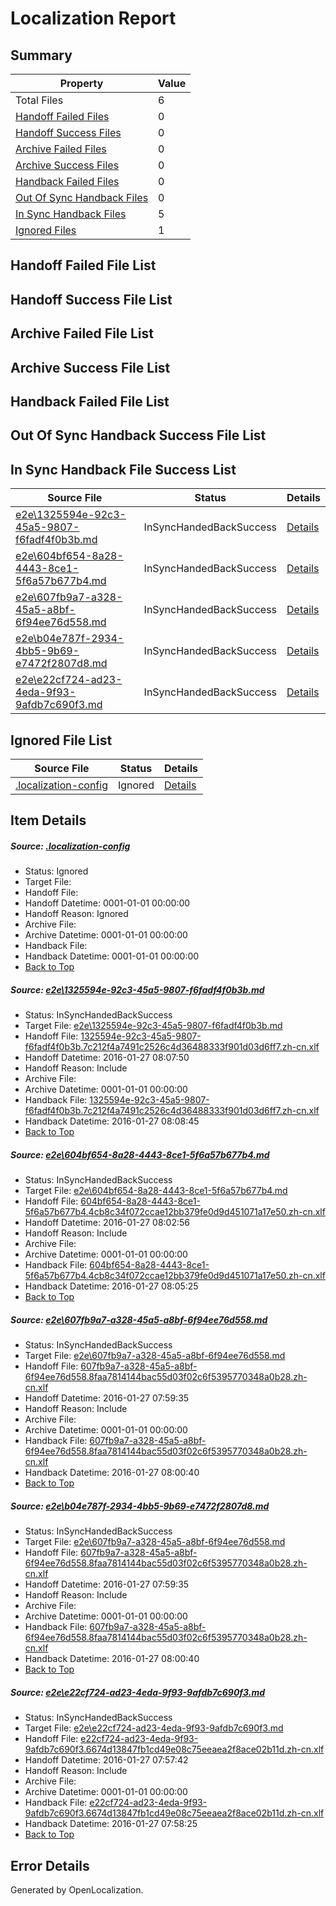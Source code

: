 # <a name='report-top'></a> Localization Report

## Summary
 Property | Value 
 -------- | ----- 
 Total Files | 6
[ Handoff Failed Files ](#handoff-failed-list)| 0
[ Handoff Success Files ](#handoff-success-list)| 0
[ Archive Failed Files ](#archive-failed-list)| 0
[ Archive Success Files ](#archive-success-list)| 0
[ Handback Failed Files ](#handback-failed-list)| 0
[ Out Of Sync Handback Files ](#outofsync-handback-success-list)| 0
[ In Sync Handback Files ](#insync-handback-success-list)| 5
[ Ignored Files ](#ignored-list)| 1

## <a name='handoff-failed-list'></a> Handoff Failed File List

## <a name='handoff-success-list'></a> Handoff Success File List

## <a name='archive-failed-list'></a> Archive Failed File List

## <a name='archive-success-list'></a> Archive Success File List

## <a name='handback-failed-list'></a> Handback Failed File List

## <a name='outofsync-handback-success-list'></a> Out Of Sync Handback Success File List

## <a name='insync-handback-success-list'></a> In Sync Handback File Success List
 Source File | Status | Details 
 ----------- | ------ | ------- 
 [e2e\1325594e-92c3-45a5-9807-f6fadf4f0b3b.md](https://github.com/OpenLocalizationTest/oltest/blob/59b687215b6aa106a1ddb8ffbe5a4d3da0466798/e2e/1325594e-92c3-45a5-9807-f6fadf4f0b3b.md) | InSyncHandedBackSuccess | [Details](#caa5c2c503da8e934493ec8ff64f1f3bea4c439d1)
 [e2e\604bf654-8a28-4443-8ce1-5f6a57b677b4.md](https://github.com/OpenLocalizationTest/oltest/blob/950d2b86a90f0427202d6c0735e75c48a8ae15cb/e2e/604bf654-8a28-4443-8ce1-5f6a57b677b4.md) | InSyncHandedBackSuccess | [Details](#3ea6ddcece4c0b258e20327bbbbe7d9c57ae4bf82)
 [e2e\607fb9a7-a328-45a5-a8bf-6f94ee76d558.md](https://github.com/OpenLocalizationTest/oltest/blob/856b65c08a53ca9e84f09e267918d15c732cd7b1/e2e/607fb9a7-a328-45a5-a8bf-6f94ee76d558.md) | InSyncHandedBackSuccess | [Details](#5471eccd249f4328aab7047a0b89ee3755696eb83)
 [e2e\b04e787f-2934-4bb5-9b69-e7472f2807d8.md](https://github.com/OpenLocalizationTest/oltest/blob/59b687215b6aa106a1ddb8ffbe5a4d3da0466798/e2e/b04e787f-2934-4bb5-9b69-e7472f2807d8.md) | InSyncHandedBackSuccess | [Details](#5471eccd249f4328aab7047a0b89ee3755696eb84)
 [e2e\e22cf724-ad23-4eda-9f93-9afdb7c690f3.md](https://github.com/OpenLocalizationTest/oltest/blob/943c8c83786d905e15b76cdb45e134fbb6c9268b/e2e/e22cf724-ad23-4eda-9f93-9afdb7c690f3.md) | InSyncHandedBackSuccess | [Details](#ff390558b3707826a3548828d8def6d4a7d8ab095)

## <a name='ignored-list'></a> Ignored File List
 Source File | Status | Details 
 ----------- | ------ | ------- 
 [.localization-config](https://github.com/OpenLocalizationTest/oltest/blob/59b687215b6aa106a1ddb8ffbe5a4d3da0466798/.localization-config) | Ignored | [Details](#e4725be8631cbe979bbe0fa8b97cd75f1fd41d4d0)

## Item Details
##### <a name='e4725be8631cbe979bbe0fa8b97cd75f1fd41d4d0'></a> Source: [.localization-config](https://github.com/OpenLocalizationTest/oltest/blob/59b687215b6aa106a1ddb8ffbe5a4d3da0466798/.localization-config)
* Status: Ignored
* Target File: 
* Handoff File: 
* Handoff Datetime: 0001-01-01 00:00:00
* Handoff Reason: Ignored
* Archive File: 
* Archive Datetime: 0001-01-01 00:00:00
* Handback File: 
* Handback Datetime: 0001-01-01 00:00:00
* [Back to Top](#report-top)

##### <a name='caa5c2c503da8e934493ec8ff64f1f3bea4c439d1'></a> Source: [e2e\1325594e-92c3-45a5-9807-f6fadf4f0b3b.md](https://github.com/OpenLocalizationTest/oltest/blob/59b687215b6aa106a1ddb8ffbe5a4d3da0466798/e2e/1325594e-92c3-45a5-9807-f6fadf4f0b3b.md)
* Status: InSyncHandedBackSuccess
* Target File: [e2e\1325594e-92c3-45a5-9807-f6fadf4f0b3b.md](https://github.com/OpenLocalizationTestOrg/oltest.zh-cn/blob/0be279ba6562e0a01060bd3550ee96fc7cf037d7/e2e/1325594e-92c3-45a5-9807-f6fadf4f0b3b.md)
* Handoff File: [1325594e-92c3-45a5-9807-f6fadf4f0b3b.7c212f4a7491c2526c4d36488333f901d03d6ff7.zh-cn.xlf](https://github.com/OpenLocalizationTestOrg/olhandoff/blob/35151df15016e1af36ca34024744fbc0ce69ca5f/ol-handoff/OpenLocalizationTestOrg/oltest.zh-cn/tianzh/1325594e-92c3-45a5-9807-f6fadf4f0b3b.7c212f4a7491c2526c4d36488333f901d03d6ff7.zh-cn.xlf)
* Handoff Datetime: 2016-01-27 08:07:50
* Handoff Reason: Include
* Archive File: 
* Archive Datetime: 0001-01-01 00:00:00
* Handback File: [1325594e-92c3-45a5-9807-f6fadf4f0b3b.7c212f4a7491c2526c4d36488333f901d03d6ff7.zh-cn.xlf](https://github.com/OpenLocalizationTestOrg/olhandback/blob/bb2e997da568f4ae222dad83c764748a1ed68900/ol-handback/OpenLocalizationTestOrg/oltest.zh-cn/tianzh/1325594e-92c3-45a5-9807-f6fadf4f0b3b.7c212f4a7491c2526c4d36488333f901d03d6ff7.zh-cn.xlf)
* Handback Datetime: 2016-01-27 08:08:45
* [Back to Top](#report-top)

##### <a name='3ea6ddcece4c0b258e20327bbbbe7d9c57ae4bf82'></a> Source: [e2e\604bf654-8a28-4443-8ce1-5f6a57b677b4.md](https://github.com/OpenLocalizationTest/oltest/blob/950d2b86a90f0427202d6c0735e75c48a8ae15cb/e2e/604bf654-8a28-4443-8ce1-5f6a57b677b4.md)
* Status: InSyncHandedBackSuccess
* Target File: [e2e\604bf654-8a28-4443-8ce1-5f6a57b677b4.md](https://github.com/OpenLocalizationTestOrg/oltest.zh-cn/blob/8fff15476b6a2bac2572f81982b6187b52405430/e2e/604bf654-8a28-4443-8ce1-5f6a57b677b4.md)
* Handoff File: [604bf654-8a28-4443-8ce1-5f6a57b677b4.4cb8c34f072ccae12bb379fe0d9d451071a17e50.zh-cn.xlf](https://github.com/OpenLocalizationTestOrg/olhandoff/blob/2b78d09d6debb5366ba8d3dfeaada0b936b8c15d/ol-handoff/OpenLocalizationTestOrg/oltest.zh-cn/tianzh/604bf654-8a28-4443-8ce1-5f6a57b677b4.4cb8c34f072ccae12bb379fe0d9d451071a17e50.zh-cn.xlf)
* Handoff Datetime: 2016-01-27 08:02:56
* Handoff Reason: Include
* Archive File: 
* Archive Datetime: 0001-01-01 00:00:00
* Handback File: [604bf654-8a28-4443-8ce1-5f6a57b677b4.4cb8c34f072ccae12bb379fe0d9d451071a17e50.zh-cn.xlf](https://github.com/OpenLocalizationTestOrg/olhandback/blob/5d8bff2ee2dabadb8486980b0f695482b8003f39/ol-handback/OpenLocalizationTestOrg/oltest.zh-cn/tianzh/604bf654-8a28-4443-8ce1-5f6a57b677b4.4cb8c34f072ccae12bb379fe0d9d451071a17e50.zh-cn.xlf)
* Handback Datetime: 2016-01-27 08:05:25
* [Back to Top](#report-top)

##### <a name='5471eccd249f4328aab7047a0b89ee3755696eb83'></a> Source: [e2e\607fb9a7-a328-45a5-a8bf-6f94ee76d558.md](https://github.com/OpenLocalizationTest/oltest/blob/856b65c08a53ca9e84f09e267918d15c732cd7b1/e2e/607fb9a7-a328-45a5-a8bf-6f94ee76d558.md)
* Status: InSyncHandedBackSuccess
* Target File: [e2e\607fb9a7-a328-45a5-a8bf-6f94ee76d558.md](https://github.com/OpenLocalizationTestOrg/oltest.zh-cn/blob/03191257e60a955f73d9f64235697d319e3779de/e2e/607fb9a7-a328-45a5-a8bf-6f94ee76d558.md)
* Handoff File: [607fb9a7-a328-45a5-a8bf-6f94ee76d558.8faa7814144bac55d03f02c6f5395770348a0b28.zh-cn.xlf](https://github.com/OpenLocalizationTestOrg/olhandoff/blob/9c93249c994638c585492851eee8aefa79b06a56/ol-handoff/OpenLocalizationTestOrg/oltest.zh-cn/tianzh/607fb9a7-a328-45a5-a8bf-6f94ee76d558.8faa7814144bac55d03f02c6f5395770348a0b28.zh-cn.xlf)
* Handoff Datetime: 2016-01-27 07:59:35
* Handoff Reason: Include
* Archive File: 
* Archive Datetime: 0001-01-01 00:00:00
* Handback File: [607fb9a7-a328-45a5-a8bf-6f94ee76d558.8faa7814144bac55d03f02c6f5395770348a0b28.zh-cn.xlf](https://github.com/OpenLocalizationTestOrg/olhandback/blob/0431acf4b9d3fdfa9a9d57bd6cf77e6f8223ca0f/ol-handback/OpenLocalizationTestOrg/oltest.zh-cn/tianzh/607fb9a7-a328-45a5-a8bf-6f94ee76d558.8faa7814144bac55d03f02c6f5395770348a0b28.zh-cn.xlf)
* Handback Datetime: 2016-01-27 08:00:40
* [Back to Top](#report-top)

##### <a name='5471eccd249f4328aab7047a0b89ee3755696eb84'></a> Source: [e2e\b04e787f-2934-4bb5-9b69-e7472f2807d8.md](https://github.com/OpenLocalizationTest/oltest/blob/59b687215b6aa106a1ddb8ffbe5a4d3da0466798/e2e/b04e787f-2934-4bb5-9b69-e7472f2807d8.md)
* Status: InSyncHandedBackSuccess
* Target File: [e2e\607fb9a7-a328-45a5-a8bf-6f94ee76d558.md](https://github.com/OpenLocalizationTestOrg/oltest.zh-cn/blob/03191257e60a955f73d9f64235697d319e3779de/e2e/607fb9a7-a328-45a5-a8bf-6f94ee76d558.md)
* Handoff File: [607fb9a7-a328-45a5-a8bf-6f94ee76d558.8faa7814144bac55d03f02c6f5395770348a0b28.zh-cn.xlf](https://github.com/OpenLocalizationTestOrg/olhandoff/blob/9c93249c994638c585492851eee8aefa79b06a56/ol-handoff/OpenLocalizationTestOrg/oltest.zh-cn/tianzh/607fb9a7-a328-45a5-a8bf-6f94ee76d558.8faa7814144bac55d03f02c6f5395770348a0b28.zh-cn.xlf)
* Handoff Datetime: 2016-01-27 07:59:35
* Handoff Reason: Include
* Archive File: 
* Archive Datetime: 0001-01-01 00:00:00
* Handback File: [607fb9a7-a328-45a5-a8bf-6f94ee76d558.8faa7814144bac55d03f02c6f5395770348a0b28.zh-cn.xlf](https://github.com/OpenLocalizationTestOrg/olhandback/blob/0431acf4b9d3fdfa9a9d57bd6cf77e6f8223ca0f/ol-handback/OpenLocalizationTestOrg/oltest.zh-cn/tianzh/607fb9a7-a328-45a5-a8bf-6f94ee76d558.8faa7814144bac55d03f02c6f5395770348a0b28.zh-cn.xlf)
* Handback Datetime: 2016-01-27 08:00:40
* [Back to Top](#report-top)

##### <a name='ff390558b3707826a3548828d8def6d4a7d8ab095'></a> Source: [e2e\e22cf724-ad23-4eda-9f93-9afdb7c690f3.md](https://github.com/OpenLocalizationTest/oltest/blob/943c8c83786d905e15b76cdb45e134fbb6c9268b/e2e/e22cf724-ad23-4eda-9f93-9afdb7c690f3.md)
* Status: InSyncHandedBackSuccess
* Target File: [e2e\e22cf724-ad23-4eda-9f93-9afdb7c690f3.md](https://github.com/OpenLocalizationTestOrg/oltest.zh-cn/blob/899133c72a4fd2b854acce72a41fb8718a6e2b96/e2e/e22cf724-ad23-4eda-9f93-9afdb7c690f3.md)
* Handoff File: [e22cf724-ad23-4eda-9f93-9afdb7c690f3.6674d13847fb1cd49e08c75eeaea2f8ace02b11d.zh-cn.xlf](https://github.com/OpenLocalizationTestOrg/olhandoff/blob/ff54b716af36431d0f3e7afe4e89113959af2d1a/ol-handoff/OpenLocalizationTestOrg/oltest.zh-cn/tianzh/e22cf724-ad23-4eda-9f93-9afdb7c690f3.6674d13847fb1cd49e08c75eeaea2f8ace02b11d.zh-cn.xlf)
* Handoff Datetime: 2016-01-27 07:57:42
* Handoff Reason: Include
* Archive File: 
* Archive Datetime: 0001-01-01 00:00:00
* Handback File: [e22cf724-ad23-4eda-9f93-9afdb7c690f3.6674d13847fb1cd49e08c75eeaea2f8ace02b11d.zh-cn.xlf](https://github.com/OpenLocalizationTestOrg/olhandback/blob/d42ed257d643245acb7e8cd31de1c3af2d55f1da/ol-handback/OpenLocalizationTestOrg/oltest.zh-cn/tianzh/e22cf724-ad23-4eda-9f93-9afdb7c690f3.6674d13847fb1cd49e08c75eeaea2f8ace02b11d.zh-cn.xlf)
* Handback Datetime: 2016-01-27 07:58:25
* [Back to Top](#report-top)


## Error Details

Generated by OpenLocalization.
